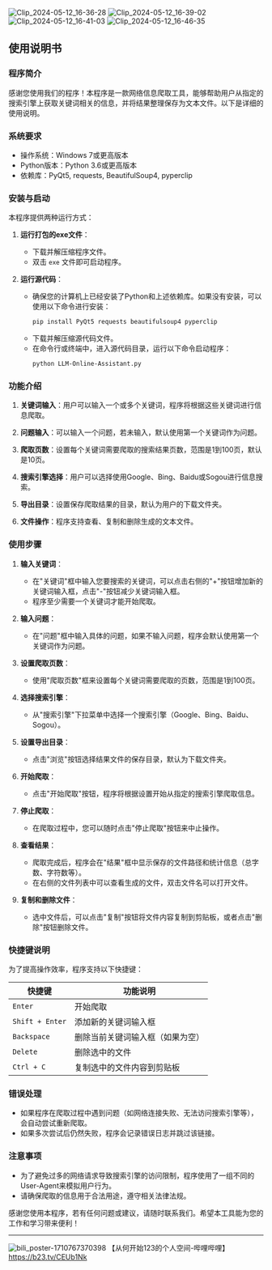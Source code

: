 ![Clip_2024-05-12_16-36-28](https://github.com/yeahhe365/LLM-Online-Assistant/assets/64304674/afa79e7f-e615-4394-8939-732318e04623)
![Clip_2024-05-12_16-39-02](https://github.com/yeahhe365/LLM-Online-Assistant/assets/64304674/4f1b75a9-8e74-457b-afb7-f0e922199e07)
![Clip_2024-05-12_16-41-03](https://github.com/yeahhe365/LLM-Online-Assistant/assets/64304674/687ffe2d-16dc-4f69-ba98-4f07fb934ad6)
![Clip_2024-05-12_16-46-35](https://github.com/yeahhe365/LLM-Online-Assistant/assets/64304674/267f32d4-c2e4-4ec6-ad91-017d0b491fee)

## 使用说明书

### 程序简介

感谢您使用我们的程序！本程序是一款网络信息爬取工具，能够帮助用户从指定的搜索引擎上获取关键词相关的信息，并将结果整理保存为文本文件。以下是详细的使用说明。

### 系统要求

- 操作系统：Windows 7或更高版本
- Python版本：Python 3.6或更高版本
- 依赖库：PyQt5, requests, BeautifulSoup4, pyperclip

### 安装与启动

本程序提供两种运行方式：

1. **运行打包的exe文件**：
   - 下载并解压缩程序文件。
   - 双击 `exe` 文件即可启动程序。

2. **运行源代码**：
   - 确保您的计算机上已经安装了Python和上述依赖库。如果没有安装，可以使用以下命令进行安装：
     ```bash
     pip install PyQt5 requests beautifulsoup4 pyperclip
     ```
   - 下载并解压缩源代码文件。
   - 在命令行或终端中，进入源代码目录，运行以下命令启动程序：
     ```bash
     python LLM-Online-Assistant.py
     ```

### 功能介绍

1. **关键词输入**：用户可以输入一个或多个关键词，程序将根据这些关键词进行信息爬取。

2. **问题输入**：可以输入一个问题，若未输入，默认使用第一个关键词作为问题。

3. **爬取页数**：设置每个关键词需要爬取的搜索结果页数，范围是1到100页，默认是10页。

4. **搜索引擎选择**：用户可以选择使用Google、Bing、Baidu或Sogou进行信息搜索。

5. **导出目录**：设置保存爬取结果的目录，默认为用户的下载文件夹。

6. **文件操作**：程序支持查看、复制和删除生成的文本文件。

### 使用步骤

1. **输入关键词**：
   - 在"关键词"框中输入您要搜索的关键词，可以点击右侧的"+"按钮增加新的关键词输入框，点击"-"按钮减少关键词输入框。
   - 程序至少需要一个关键词才能开始爬取。

2. **输入问题**：
   - 在"问题"框中输入具体的问题，如果不输入问题，程序会默认使用第一个关键词作为问题。

3. **设置爬取页数**：
   - 使用"爬取页数"框来设置每个关键词需要爬取的页数，范围是1到100页。

4. **选择搜索引擎**：
   - 从"搜索引擎"下拉菜单中选择一个搜索引擎（Google、Bing、Baidu、Sogou）。

5. **设置导出目录**：
   - 点击"浏览"按钮选择结果文件的保存目录，默认为下载文件夹。

6. **开始爬取**：
   - 点击"开始爬取"按钮，程序将根据设置开始从指定的搜索引擎爬取信息。

7. **停止爬取**：
   - 在爬取过程中，您可以随时点击"停止爬取"按钮来中止操作。

8. **查看结果**：
   - 爬取完成后，程序会在"结果"框中显示保存的文件路径和统计信息（总字数、字符数等）。
   - 在右侧的文件列表中可以查看生成的文件，双击文件名可以打开文件。

9. **复制和删除文件**：
   - 选中文件后，可以点击"复制"按钮将文件内容复制到剪贴板，或者点击"删除"按钮删除文件。

### 快捷键说明

为了提高操作效率，程序支持以下快捷键：

| 快捷键              | 功能说明                       |
|---------------------|------------------------------|
| `Enter`             | 开始爬取                      |
| `Shift + Enter`     | 添加新的关键词输入框            |
| `Backspace`         | 删除当前关键词输入框（如果为空）|
| `Delete`            | 删除选中的文件                |
| `Ctrl + C`          | 复制选中的文件内容到剪贴板      |

### 错误处理

- 如果程序在爬取过程中遇到问题（如网络连接失败、无法访问搜索引擎等），会自动尝试重新爬取。
- 如果多次尝试后仍然失败，程序会记录错误日志并跳过该链接。

### 注意事项

- 为了避免过多的网络请求导致搜索引擎的访问限制，程序使用了一组不同的User-Agent来模拟用户行为。
- 请确保爬取的信息用于合法用途，遵守相关法律法规。

感谢您使用本程序，若有任何问题或建议，请随时联系我们。希望本工具能为您的工作和学习带来便利！

---


![bili_poster-1710767370398](https://github.com/yeahhe365/LLM-Online-Assistant/assets/64304674/1f0b2e66-3170-441d-845c-2841c93b1a8c)
【从何开始123的个人空间-哔哩哔哩】 https://b23.tv/CEUb1Nk
